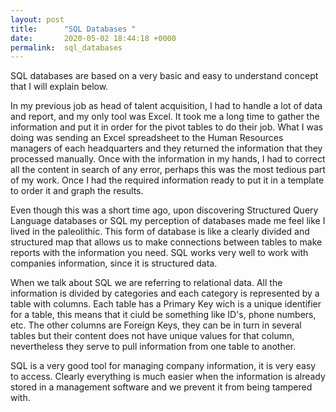 ```yaml
---
layout: post
title:      "SQL Databases "
date:       2020-05-02 18:44:18 +0000
permalink:  sql_databases
---
```



SQL databases are based on a very basic and easy to understand concept that I will explain below.

In my previous job as head of talent acquisition, I had to handle a lot of data and report, and my only tool was Excel. It took me a long time to gather the information and put it in order for the pivot tables to do their job. What I was doing was sending an Excel spreadsheet to the Human Resources managers of each headquarters and they returned the information that they processed manually. Once with the information in my hands, I had to correct all the content in search of any error, perhaps this was the most tedious part of my work. Once I had the required information ready to put it in a template to order it and graph the results.

Even though this was a short time ago, upon discovering Structured Query Language databases or SQL my perception of databases made me feel like I lived in the paleolithic. This form of database is like a clearly divided and structured map that allows us to make connections between tables to make reports with the information you need. SQL works very well to work with companies information, since it is structured data.

When we talk about SQL we are referring to relational data. All the information is divided by categories and each category is represented by a table with columns. Each table has a Primary Key wich is a unique identifier for a table, this means that it ciuld be something like ID's, phone numbers, etc. The other columns are Foreign Keys, they can be in turn in several tables but their content does not have unique values for that column, nevertheless they serve to pull information from one table to another.

SQL is a very good tool for managing company information, it is very easy to access. Clearly everything is much easier when the information is already stored in a management software and we prevent it from being tampered with.

